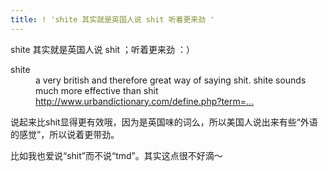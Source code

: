 ```yaml
---
title: ! 'shite 其实就是英国人说 shit 听着更来劲 '
---
```


<p>shite 其实就是英国人说 shit ；听着更来劲 ：）</p>

<dl>
<dt>shite</dt>
<dd>a very british and therefore great way of saying shit. shite sounds much more effective than shit
<a href="http://www.urbandictionary.com/define.php?term=shite">http://www.urbandictionary.com/define.php?term=...</a></dd>
</dl>

<p>说起来比shit显得更有效哦，因为是英国味的词么，所以美国人说出来有些“外语的感觉”，所以说着更带劲。</p>

<p>比如我也爱说“shit”而不说“tmd”。其实这点很不好滴～</p>
